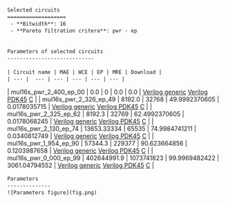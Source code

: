 
    Selected circuits
    ===================
     - **Bitwidth**: 16
     - **Pareto filtration critera**: pwr - ep
    
    
    Parameters of selected circuits
    ----------------------------
    
    | Circuit name | MAE | WCE | EP | MRE | Download |
    | --- |  --- | --- | --- | --- | --- | 
| mul16s_pwr_2_400_ep_00 | 0.0 | 0 | 0.0 | 0.0 |  [Verilog generic](mul16s_pwr_2_400_ep_00_gen.v) [Verilog PDK45](mul16s_pwr_2_400_ep_00_pdk45.v)  [C](mul16s_pwr_2_400_ep_00.c) |
| mul16s_pwr_2_326_ep_49 | 8192.0 | 32768 | 49.9992370605 | 0.0178035715 |  [Verilog generic](mul16s_pwr_2_326_ep_49_gen.v) [Verilog PDK45](mul16s_pwr_2_326_ep_49_pdk45.v)  [C](mul16s_pwr_2_326_ep_49.c) |
| mul16s_pwr_2_325_ep_62 | 8192.3 | 32769 | 62.4992370605 | 0.0178068245 |  [Verilog generic](mul16s_pwr_2_325_ep_62_gen.v) [Verilog PDK45](mul16s_pwr_2_325_ep_62_pdk45.v)  [C](mul16s_pwr_2_325_ep_62.c) |
| mul16s_pwr_2_130_ep_74 | 13653.33334 | 65535 | 74.9984741211 | 0.0340812749 |  [Verilog generic](mul16s_pwr_2_130_ep_74_gen.v) [Verilog PDK45](mul16s_pwr_2_130_ep_74_pdk45.v)  [C](mul16s_pwr_2_130_ep_74.c) |
| mul16s_pwr_1_954_ep_90 | 57344.3 | 229377 | 90.623664856 | 0.1203987658 |  [Verilog generic](mul16s_pwr_1_954_ep_90_gen.v) [Verilog PDK45](mul16s_pwr_1_954_ep_90_pdk45.v)  [C](mul16s_pwr_1_954_ep_90.c) |
| mul16s_pwr_0_000_ep_99 | 402644991.9 | 1073741823 | 99.9969482422 | 3061.04794552 |  [Verilog generic](mul16s_pwr_0_000_ep_99_gen.v) [Verilog PDK45](mul16s_pwr_0_000_ep_99_pdk45.v)  [C](mul16s_pwr_0_000_ep_99.c) |
    
    Parameters
    --------------
    ![Parameters figure](fig.png)
             